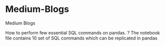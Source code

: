 # Medium-Blogs
Medium Blogs

How to perform few essential SQL commands on pandas. ?
  The notebook file contains 10 set of SQL commands which can be replicated in pandas
